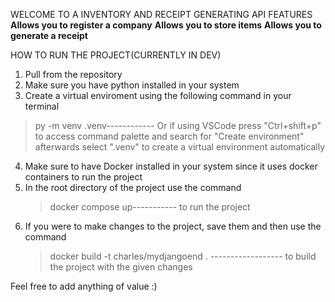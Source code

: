 WELCOME TO A INVENTORY AND RECEIPT GENERATING API
FEATURES
  **Allows you to register a company**
  **Allows you to store items**
  **Allows you to generate a receipt**

HOW TO RUN THE PROJECT(CURRENTLY IN DEV)
1. Pull from the repository
2. Make sure you have python installed in your system
3. Create a virtual enviroment using the following command in your terminal
  >py -m venv .venv------------
  Or if using VSCode press "Ctrl+shift+p" to access command palette and search for "Create environment"
  afterwards select ".venv" to create a virtual environment automatically
4. Make sure to have Docker installed in your system since it uses docker containers to run the project
5. In the root directory of the project use the command
   >docker compose up-----------
   to run the project
6. If you were to make changes to the project, save them and then use the command
   >docker build -t charles/mydjangoend .  ------------------
   to build the project with the given changes

Feel free to add anything of value :)
